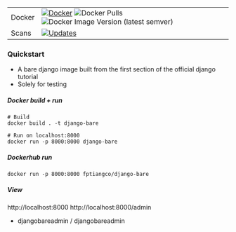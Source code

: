 | | |
|---|---|
| Docker | [![Docker](https://img.shields.io/docker/cloud/build/fptiangco/django-bare?label=Docker&style=flat)](https://hub.docker.com/r/fptiangco/django-bare/builds) ![Docker Pulls](https://img.shields.io/docker/pulls/fptiangco/django-bare) ![Docker Image Version (latest semver)](https://img.shields.io/docker/v/fptiangco/django-bare?sort=semver) |
| Scans | [![Updates](https://pyup.io/repos/github/fptiangco/django-bare/shield.svg)](https://pyup.io/repos/github/fptiangco/django-bare/) |

### Quickstart
* A bare django image built from the first section of the official django tutorial
* Solely for testing

##### Docker build + run
```
# Build
docker build . -t django-bare

# Run on localhost:8000
docker run -p 8000:8000 django-bare

```
##### Dockerhub run
```
docker run -p 8000:8000 fptiangco/django-bare
```
##### View
http://localhost:8000
http://localhost:8000/admin 
* djangobareadmin / djangobareadmin

